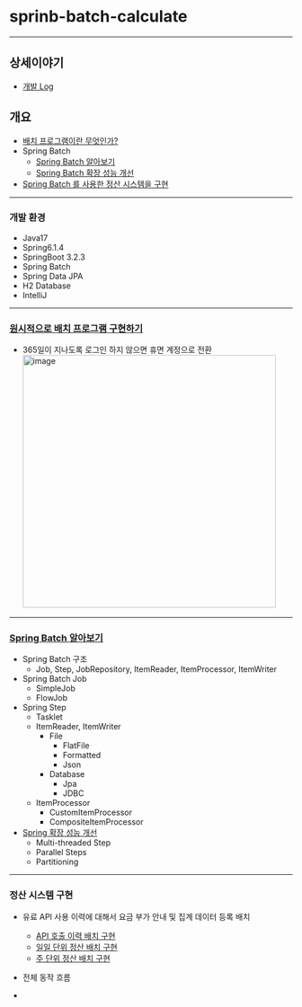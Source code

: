 # sprinb-batch-calculate
---

## 상세이야기

- [개발 Log](https://www.notion.so/imwoo94/With-Spring-Batch-2eae3f5f543b41c69738dea340bdceef?pvs=4)

## 개요

- [배치 프로그램이란 무엇인가?](https://imwoo94.notion.site/Spring-Batch-f4d2dfe1397e4e9a8e54664aa52d2a06?pvs=4)
- Spring Batch
    - [Spring Batch 알아보기](https://github.com/IMWoo94/spring-batch-calculate/issues/9)
    - [Spring Batch 확장 성능 개선](https://github.com/IMWoo94/spring-batch-calculate/issues/12)
- [Spring Batch 를 사용한 정산 시스템을 구현](https://github.com/IMWoo94/spring-batch-calculate/issues/14)

---

### 개발 환경

- Java17
- Spring6.1.4
- SpringBoot 3.2.3
- Spring Batch
- Spring Data JPA
- H2 Database
- IntelliJ

---

### [원시적으로 배치 프로그램 구현하기](https://github.com/IMWoo94/spring-batch-calculate/issues/2)

- 365일이 지나도록 로그인 하지 않으면 휴면 계정으로 전환<br>
  <img width="450" alt="image" src="https://github.com/IMWoo94/spring-batch-calculate/assets/75981576/aca84b25-aff8-4f16-a891-5114ce996ea0">

---

### [Spring Batch 알아보기](https://github.com/IMWoo94/spring-batch-calculate/issues/9)

- Spring Batch 구조
    - Job, Step, JobRepository, ItemReader, ItemProcessor, ItemWriter
- Spring Batch Job
    - SimpleJob
    - FlowJob
- Spring Step
    - Tasklet
    - ItemReader, ItemWriter
        - File
            - FlatFile
            - Formatted
            - Json
        - Database
            - Jpa
            - JDBC
    - ItemProcessor
        - CustomItemProcessor
        - CompositeItemProcessor
- [Spring 확장 성능 개선](https://github.com/IMWoo94/spring-batch-calculate/issues/12)
    - Multi-threaded Step
    - Parallel Steps
    - Partitioning

---

### 정산 시스템 구현

- 유료 API 사용 이력에 대해서 요금 부가 안내 및 집계 데이터 등록 배치
    - [API 호출 이력 배치 구현](https://github.com/IMWoo94/spring-batch-calculate/issues/15)
    - [일일 단위 정산 배치 구현](https://github.com/IMWoo94/spring-batch-calculate/issues/16)
    - [주 단위 정산 배치 구현](https://github.com/IMWoo94/spring-batch-calculate/issues/17)

- 전체 동작 흐름
- 
